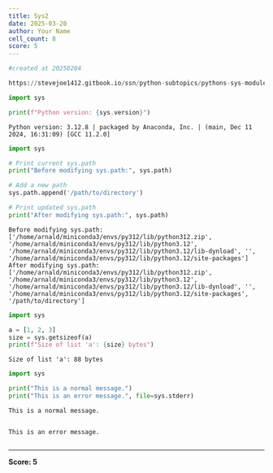 ```yaml
---
title: Sys2
date: 2025-03-20
author: Your Name
cell_count: 8
score: 5
---
```


```python
#created at 20250204
```


```python
https://stevejoe1412.gitbook.io/ssn/python-subtopics/pythons-sys-module
```


```python
import sys

print(f"Python version: {sys.version}")
```

    Python version: 3.12.8 | packaged by Anaconda, Inc. | (main, Dec 11 2024, 16:31:09) [GCC 11.2.0]



```python
import sys

# Print current sys.path
print("Before modifying sys.path:", sys.path)

# Add a new path
sys.path.append('/path/to/directory')

# Print updated sys.path
print("After modifying sys.path:", sys.path)
```

    Before modifying sys.path: ['/home/arnald/miniconda3/envs/py312/lib/python312.zip', '/home/arnald/miniconda3/envs/py312/lib/python3.12', '/home/arnald/miniconda3/envs/py312/lib/python3.12/lib-dynload', '', '/home/arnald/miniconda3/envs/py312/lib/python3.12/site-packages']
    After modifying sys.path: ['/home/arnald/miniconda3/envs/py312/lib/python312.zip', '/home/arnald/miniconda3/envs/py312/lib/python3.12', '/home/arnald/miniconda3/envs/py312/lib/python3.12/lib-dynload', '', '/home/arnald/miniconda3/envs/py312/lib/python3.12/site-packages', '/path/to/directory']



```python
import sys
```


```python
a = [1, 2, 3]
size = sys.getsizeof(a)
print(f"Size of list 'a': {size} bytes")
```

    Size of list 'a': 88 bytes



```python
import sys

print("This is a normal message.")
print("This is an error message.", file=sys.stderr)
```

    This is a normal message.


    This is an error message.



```python

```


---
**Score: 5**